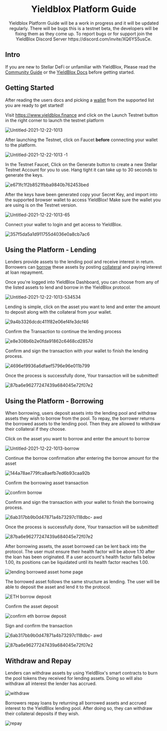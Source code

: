 
<h1 align="center"> Yieldblox Platform Guide </h1>
<p align="center">Yieldblox Platform Guide will be a work in progress and it will be updated regularly. There will be bugs this is a testnet beta, the developers will be fixing them as they come up. To report bugs or for support join the YieldBlox Discord Server https://discord.com/invite/XQ6YS5usCe. </p>

## Intro
If you are new to Stellar DeFi or unfamiliar with YieldBlox, Please read the [Community Guide](https://github.com/theboycoder/Yieldblox-Community-Guide-) or the [YieldBlox Docs](https://docs.ybx.script3.io/user-docs/general) before getting started.


## Getting Started

After reading the users docs and picking a [wallet](https://github.com/theboycoder/Yieldblox-Community-Guide-#getting-started) from the supported list you are ready to get started!

Visit https://www.yieldblox.finance and click on the Launch Testnet button in the right corner to launch the testnet platform

![Untitled-2021-12-22-1013](https://user-images.githubusercontent.com/45983304/150624094-9c3b2fd0-8de0-4ca1-9143-f4d6483cd19b.png)

After launching the Testnet, click on Faucet **before** connecting your wallet to the platform.

![Untitled-2021-12-22-1013 -1](https://user-images.githubusercontent.com/45983304/150624352-088f446c-ce3c-4919-89f6-10c66ee1e2b3.png)

In the Testnet Faucet, Click on the Generate button to create a new Stellar Testnet Account for you to use. Hang tight it can take up to 30 seconds to generate the keys.

![e671fc1f2b8521fbba9840b762453bed](https://user-images.githubusercontent.com/45983304/150624531-db92e7aa-ae31-4fc8-b930-3107f96edb71.png)

After the keys have been generated copy your Secret Key, and import into the supported browser wallet to access YieldBlox! Make sure the wallet you are using is on the Testnet version.

![Untitled-2021-12-22-1013-65](https://user-images.githubusercontent.com/45983304/150624929-dcddb7bc-a466-458b-9b72-af8a4b6949c2.png)

Connect your wallet to login and get access to YieldBlox.

![357f5da5a1d911755d4036e0a8cb7ac6](https://user-images.githubusercontent.com/45983304/150625751-39c071eb-43cd-43cd-9243-c24f5de28a4a.png)

## Using the Platform - Lending
Lenders provide assets to the lending pool and receive interest in return. Borrowers can [borrow](https://docs.ybx.script3.io/user-docs/lending-borrowing/borrowing) these assets by posting [collateral](https://docs.ybx.script3.io/user-docs/lending-borrowing/borrowing#what-is-collateral) and paying interest at loan repayment.

Once you're logged into YieldBlox Dashboard, you can choose from any of the listed assets to lend and borrow in the YieldBlox protocol.

![Untitled-2021-12-22-1013-534534](https://user-images.githubusercontent.com/45983304/150628271-ef11f469-cf20-4e31-884e-f0ecb7986558.png)

Lending is simple, click on the asset you want to lend and enter the amount to deposit along with the collateral from your wallet.

![9a4b3326dcdc411f82e06ef4fe3dcf46](https://user-images.githubusercontent.com/45983304/150628665-c4663447-3883-4bff-b6b7-c7338ccbeaf5.png)

Confirm the Transaction to continue the lending process

![e8e308b6b2e0fda91862c6468cd2857d](https://user-images.githubusercontent.com/45983304/150628704-b133f513-85cd-46a3-8385-5833423617ed.png)

Confirm and sign the transaction with your wallet to finish the lending process.

![4696ef9936a6dfaef5796e96e011b799](https://user-images.githubusercontent.com/45983304/150628775-674a945e-3a34-4ea7-b552-55e2cfc34a2b.png)

Once the process is successfully done, Your transaction will be submitted!

![87ba6e96277247439a684045e72f07e2](https://user-images.githubusercontent.com/45983304/150629406-a57abf7f-3fe9-4d19-b2d7-3e2a456f4860.png)

## Using the Platform - Borrowing

When borrowing, users deposit assets into the lending pool and withdraw assets they wish to borrow from the pool. To repay, the borrower returns the borrowed assets to the lending pool. Then they are allowed to withdraw their collateral if they choose.

Click on the asset you want to borrow and enter the amount to borrow

![Untitled-2021-12-22-1013-borrow](https://user-images.githubusercontent.com/45983304/150629982-0c29a6fb-1096-437e-bf83-99dba9ce89f3.png)


Continue the borrow confirmation after entering the borrow amount for the asset

![144a78ae779fca8aefb7ed6b93caa92b](https://user-images.githubusercontent.com/45983304/150630169-e623568e-2ba7-481a-9b84-6be7d12c8765.png)

Confirm the borrowing asset transaction

![confirm borrow](https://user-images.githubusercontent.com/45983304/150630240-2368fc71-10fc-4b10-8823-3ceb8d3869b8.png)

Confirm and sign the transaction with your wallet to finish the borrowing process.

![6ab317bb9b0d47871a4b73297c118dbc- awd](https://user-images.githubusercontent.com/45983304/150630306-af0261cb-fb2b-4b38-bb93-9a1756b2a4eb.png)

Once the process is successfully done, Your transaction will be submitted!

![87ba6e96277247439a684045e72f07e2](https://user-images.githubusercontent.com/45983304/150630316-62baa55a-7b1a-476a-b885-d311c73c2d53.png)

After borrowing assets, the asset borrowed can be lent back into the protocol. The user must ensure their health factor will be above 1.10 after the loan has been originated. If a user account's health factor falls below 1.00, its positions can be liquidated until its health factor reaches 1.00.

![lending borrowed asset home page](https://user-images.githubusercontent.com/45983304/150630560-7be872aa-61da-453b-9fd2-cd8fcd81133c.png)

The borrowed asset follows the same structure as lending. The user will be able to deposit the asset and lend it to the protocol.

![ETH borrow deposit](https://user-images.githubusercontent.com/45983304/150630816-3c4430d6-1898-499c-a1b4-669bb8cd5545.png)

Confirm the asset deposit

![confirm eth borrow deposit](https://user-images.githubusercontent.com/45983304/150630875-28f6fbd4-8295-4934-9b2a-5e55d78851ee.png)

Sign and confirm the transaction 

![6ab317bb9b0d47871a4b73297c118dbc- awd](https://user-images.githubusercontent.com/45983304/150630948-2a831e8c-c97d-4c3a-879b-f144451ad550.png)

![87ba6e96277247439a684045e72f07e2](https://user-images.githubusercontent.com/45983304/150630941-3ec08af5-0f07-4a37-94c2-412dc97f69b4.png)

## Withdraw and Repay

Lenders can withdraw assets by using YieldBlox's smart contracts to burn the pool tokens they received for lending assets. Doing so will also withdraw all interest the lender has accrued. 

![withdraw](https://user-images.githubusercontent.com/45983304/150631170-735dd13e-a732-41f4-b24d-10668e0c489d.png)

Borrowers repay loans by returning all borrowed assets and accrued interest to the YieldBlox lending pool. After doing so, they can withdraw their collateral deposits if they wish.

![repay](https://user-images.githubusercontent.com/45983304/150631263-2dc9c4c0-3d68-43ba-9ca2-dccd8f22e8eb.png)

